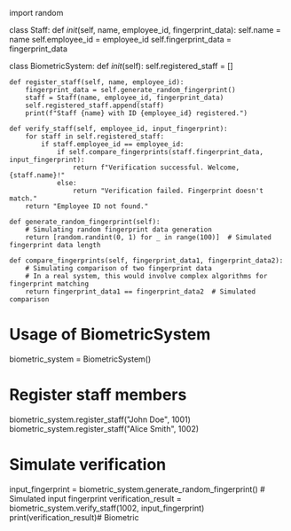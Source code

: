 import random

class Staff:
    def _init_(self, name, employee_id, fingerprint_data):
        self.name = name
        self.employee_id = employee_id
        self.fingerprint_data = fingerprint_data

class BiometricSystem:
    def _init_(self):
        self.registered_staff = []

    def register_staff(self, name, employee_id):
        fingerprint_data = self.generate_random_fingerprint()
        staff = Staff(name, employee_id, fingerprint_data)
        self.registered_staff.append(staff)
        print(f"Staff {name} with ID {employee_id} registered.")

    def verify_staff(self, employee_id, input_fingerprint):
        for staff in self.registered_staff:
            if staff.employee_id == employee_id:
                if self.compare_fingerprints(staff.fingerprint_data, input_fingerprint):
                    return f"Verification successful. Welcome, {staff.name}!"
                else:
                    return "Verification failed. Fingerprint doesn't match."
        return "Employee ID not found."

    def generate_random_fingerprint(self):
        # Simulating random fingerprint data generation
        return [random.randint(0, 1) for _ in range(100)]  # Simulated fingerprint data length

    def compare_fingerprints(self, fingerprint_data1, fingerprint_data2):
        # Simulating comparison of two fingerprint data
        # In a real system, this would involve complex algorithms for fingerprint matching
        return fingerprint_data1 == fingerprint_data2  # Simulated comparison

# Usage of BiometricSystem
biometric_system = BiometricSystem()

# Register staff members
biometric_system.register_staff("John Doe", 1001)
biometric_system.register_staff("Alice Smith", 1002)

# Simulate verification
input_fingerprint = biometric_system.generate_random_fingerprint()  # Simulated input fingerprint
verification_result = biometric_system.verify_staff(1002, input_fingerprint)
print(verification_result)# Biometric
